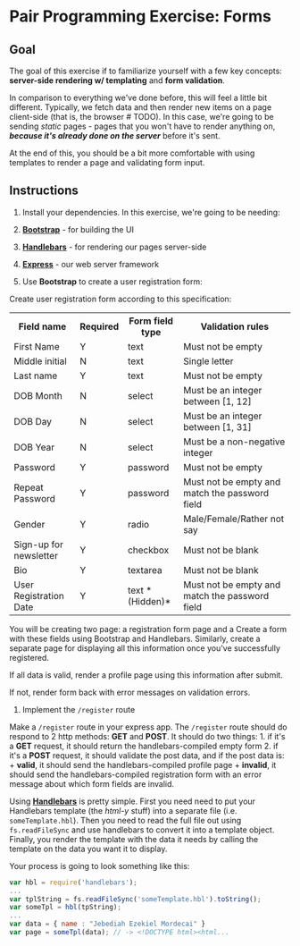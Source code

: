 # Pair Programming Exercise: Forms

## Goal

The goal of this exercise if to familiarize yourself with a few key concepts: **server-side rendering w/ templating** and **form validation**.

In comparison to everything we've done before, this will feel a little bit different. Typically, we fetch data and then render new items on a page client-side (that is, the browser # TODO). In this case, we're going to be sending *static* pages - pages that you won't have to render anything on, ***because it's already done on the server*** before it's sent.

At the end of this, you should be a bit more comfortable with using templates to render a page and validating form input.

## Instructions

1. Install your dependencies. In this exercise, we're going to be needing:

  1. [**Bootstrap**](https://www.npmjs.com/package/bootstrap) - for building the UI
  1. [**Handlebars**](https://www.npmjs.com/package/handlebars) - for rendering our pages server-side
  1. [**Express**](https://www.npmjs.com/package/express) - our web server framework


1. Use **Bootstrap** to create a user registration form:

  Create user registration form according to this specification:

  <table>
    <tr>
      <th> Field name </th>
      <th> Required </th>
      <th> Form field type </th>
      <th> Validation rules </th>
    <tr>
    <tr>
      <td> First Name </td>
      <td> Y </td>
      <td> text </td>
      <td> Must not be empty </td>
    </tr>
    <tr>
      <td> Middle initial </td>
      <td> N </td>
      <td> text </td>
      <td> Single letter </td>
    </tr>
    <tr>
      <td> Last name </td>
      <td> Y </td>
      <td> text </td>
      <td> Must not be empty </td>
    </tr>
    <tr>
      <td> DOB Month </td>
      <td> N </td>
      <td> select </td>
      <td> Must be an integer between [1, 12] </td>
    </tr>
    <tr>
      <td> DOB Day </td>
      <td> N </td>
      <td> select </td>
      <td> Must be an integer between [1, 31] </td>
    </tr>
    <tr>
      <td> DOB Year </td>
      <td> N </td>
      <td> select </td>
      <td> Must be a non-negative integer </td>
    </tr>
    <tr>
      <td> Password </td>
      <td> Y </td>
      <td> password </td>
      <td> Must not be empty </td>
    </tr>
    <tr>
      <td> Repeat Password </td>
      <td> Y </td>
      <td> password </td>
      <td> Must not be empty and match the password field </td>
    </tr>
    <tr>
      <td> Gender </td>
      <td> Y </td>
      <td> radio </td>
      <td> Male/Female/Rather not say </td>
    </tr>
    <tr>
      <td> Sign-up for newsletter </td>
      <td> Y </td>
      <td> checkbox </td>
      <td> Must not be blank </td>
    </tr>
    <tr>
      <td> Bio </td>
      <td> Y </td>
      <td> textarea </td>
      <td> Must not be blank </td>
    </tr>
    <tr>
      <td> User Registration Date </td>
      <td> Y </td>
      <td> text *(Hidden)* </td>
      <td> Must not be empty and match the password field </td>
    </tr>
  <table>
  
  You will be creating two page: a registration form page and a 
  Create a form with these fields using Bootstrap and Handlebars. Similarly, create a separate page for displaying all this information once you've successfully registered.
  
  If all data is valid, render a profile page using this information after submit.

  If not, render form back with error messages on validation errors.

1. Implement the `/register` route
  
  Make a `/register` route in your express app. The `/register` route should do respond to 2 http methods: **GET** and **POST**. It should do two things:
    1. if it's a **GET** request, it should return the handlebars-compiled empty form
    2. if it's a **POST** request, it should validate the post data, and if the post data is:
      + **valid**, it should send the handlebars-compiled profile page
      + **invalid**, it should send the handlebars-compiled registration form with an error message about which form fields are invalid.
  
  Using [**Handlebars**](http://handlebarsjs.com) is pretty simple. First you need need to put your Handlebars template (the *html-y* stuff) into a separate file (i.e. `someTemplate.hbl`). Then you need to read the full file out using `fs.readFileSync` and use handlebars to convert it into a template object. Finally, you render the template with the data it needs by calling the template on the data you want it to display.
  
  Your process is going to look something like this:
  ```javascript
  var hbl = require('handlebars');
  ...
  var tplString = fs.readFileSync('someTemplate.hbl').toString();
  var someTpl = hbl(tpString);
  ...
  var data = { name : "Jebediah Ezekiel Mordecai" }
  var page = someTpl(data); // -> <!DOCTYPE html><html...
  ```
